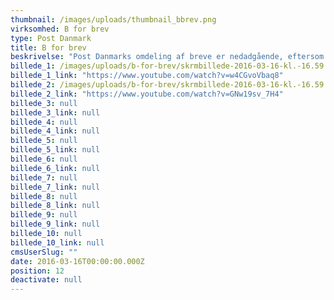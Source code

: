 ```yaml
---
thumbnail: /images/uploads/thumbnail_bbrev.png
virksomhed: B for brev
type: Post Danmark
title: B for brev
beskrivelse: "Post Danmarks omdeling af breve er nedadgående, eftersom det er billigere og hurtigere at sende en sms eller e-mail. Danskerne sender dog stadig mange breve, og foretrækker det billige B-brev frem for det dyrere A-brev. 1. Januar 2016 var der behov for at fortælle danskerne, at man stadig kan sende et B-brev til fornuftige penge (8 kroner), og at det eneste, det kræver, er at man husker at skrive B på brevet.\n\n"
billede_1: /images/uploads/b-for-brev/skrmbillede-2016-03-16-kl.-16.59.04.png
billede_1_link: "https://www.youtube.com/watch?v=w4CGvoVbaq8"
billede_2: /images/uploads/b-for-brev/skrmbillede-2016-03-16-kl.-16.59.27.png
billede_2_link: "https://www.youtube.com/watch?v=GNw19sv_7H4"
billede_3: null
billede_3_link: null
billede_4: null
billede_4_link: null
billede_5: null
billede_5_link: null
billede_6: null
billede_6_link: null
billede_7: null
billede_7_link: null
billede_8: null
billede_8_link: null
billede_9: null
billede_9_link: null
billede_10: null
billede_10_link: null
cmsUserSlug: ""
date: 2016-03-16T00:00:00.000Z
position: 12
deactivate: null
---
```


